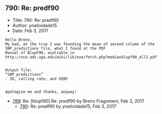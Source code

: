 ## 790: Re: predf90

- Title: 790: Re: predf90
- Author: ynatividade15
- Date: Feb 3, 2017
```
Hello Breno,
My bad, at the true I was founding the mean of second column of the SNP_predictions file, what I found at the PDF
Manual of BlupF90, avaliable in http://nce.ads.uga.edu/wiki/lib/exe/fetch.php?media=blupf90_all2.pdf


Output file:
“SNP_predictions”
- ID, calling rate, and GEBV 


Apologize me and thanks, anyway! 
```

- [789](0789.md): Re: [blupf90] Re: predf90 by Breno Fragomeni, Feb 3, 2017
    - [790](0790.md): Re: predf90 by ynatividade15, Feb 3, 2017
